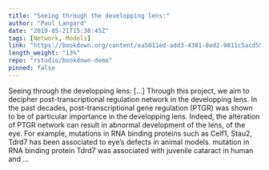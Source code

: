 ```yaml
---
title: "Seeing through the developping lens:"
author: "Paul Langard"
date: "2019-05-21T15:38:45Z"
tags: [Network, Models]
link: "https://bookdown.org/content/ea5011ed-add3-4381-8ed2-9011c5acd55c/"
length_weight: "13%"
repo: "rstudio/bookdown-demo"
pinned: false
---
```


Seeing through the developping lens: [...] Through this project, we aim to decipher post-transcriptional regulation network in the developping lens. In the past decades, post-transcriptional gene regulation (PTGR) was shown to be of particular importance in the developping lens. Indeed, the alteration of PTGR network can result in abnormal development of the lens, of the eye. For example, mutations in RNA binding proteins such as Celf1, Stau2, Tdrd7 has been associated to eye’s defects in animal models. mutation in RNA binding protein Tdrd7 was associated with juvenile cataract in human and ...

